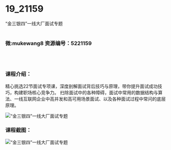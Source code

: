 # 19_21159
“金三银四”一线大厂面试专题
<br/></br>
<h3>微:mukewang8 资源编号：5221159</h3>
<br/></br>
<h3>课程介绍：</h3>
<p>精心挑选22节面试专项课，深度剖解面试背后技巧与原理，带你提升面试成功技巧，构建职场核心竞争力。 扫除面试中的各种障碍，面试中常用的数据结构与算法、一线互联网企业中高并发和高可用场景面试、以及各种面试过程中常问的底层原理。</p>
<p><img src="https://www.ko996.com/wp-content/uploads/img/2021/09/1-42-300x161.png" alt="“金三银四”一线大厂面试专题"></p>
<div class="info-desc">
<h3>课程截图：</h3>
<p><img src="https://www.ko996.com/wp-content/uploads/img/2021/09/2-41.png" alt="“金三银四”一线大厂面试专题"></p>


			
</div>
